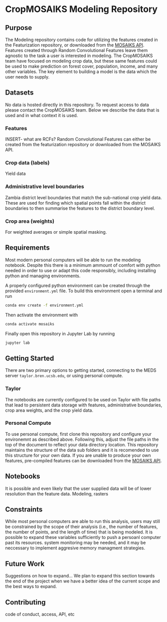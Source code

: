 # CropMOSAIKS Modeling Repository

## Purpose

The Modeling repository contains code for utilizing the features created in the Featurization repository, or downloaded from the [MOSAIKS API](https://nadar.gspp.berkeley.edu/home/index/?next=/portal/index/). Features created through Random Convolutional Features leave them agnostic to the task a user is interested in modeling. The CropMOSAIKS team have focused on modeling crop data, but these same features could be used to make prediction on forest cover, population, income, and many other variables. The key element to building a model is the data which the user needs to supply.

## Datasets

No data is hosted directly in this repository. To request access to data please contact the CropMOSAIKS team. Below we describe the data that is used and in what context it is used. 

### Features

INSERT- what are RCFs? Random Convolutional Features can either be created from the featurization repository or downloaded from the MOSAIKS API. 

### Crop data (labels)

Yield data

### Administrative level boundaries

Zambia district level boundaries that match the sub-national crop yield data. These are used for finding which spatial points fall within the district boundaries to then summarise the features to the district boundary level. 

### Crop area (weights)

For weighted averages or simple spatial masking.

## Requirements

Most modern personal computers will be able to run the modeling notebook. Despite this there is a minimum ammount of comfort with python needed in order to use or adapt this code responsibly, including installing python and managing environments. 

A properly configured python environment can be created through the provided `environment.yml` file. To build this environment open a terminal and run 
```bash
conda env create -f environment.yml
```
Then activate the environment with 
```bash
conda activate mosaiks
```
Finally open this repository in Jupyter Lab by running 
```bash
jupyter lab
```

## Getting Started

There are two primary options to getting started, connecting to the MEDS server `taylor.bren.ucsb.edu`, or using personal compute. 

### Taylor
The notebooks are currently configured to be used on Taylor with file paths that lead to persistent data storage with features, administrative boundaries, crop area weights, and the crop yield data. 

### Personal Compute
To use personal compute, first clone this repository and configure your environemnt as described above. Following this, adjust the file paths in the top of the document to reflect your data directory location. This repository maintains the structure of the data sub folders and it is recomended to use this structure for your own data. If you are unable to produce your own features, pre-compiled features can be downloaded from the [MOSAIKS API](https://nadar.gspp.berkeley.edu/home/index/?next=/portal/index/).

## Notebooks

It is possible and even likely that the user supplied data will be of lower resolution than the feature data. 
Modeling, rasters

## Constraints

While most personal computers are able to run this analysis, users may still be constrained by the scope of their analysis (i.e., the number of features, the number of points, and the length of time) that is being modeled. It is possible to expand these variables sufficiently to push a persoanl computer past its resources. system monitoring may be needed, and it may be neccessary to implement aggresive memory managment strategies. 

## Future Work

Suggestions on how to expand... We plan to expand this section towards the end of the project when we have a better idea of the current scope and the best ways to expand.

## Contributing

code of conduct, access, API, etc
